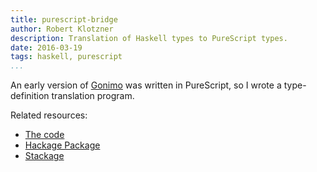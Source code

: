```yaml
---
title: purescript-bridge
author: Robert Klotzner
description: Translation of Haskell types to PureScript types.
date: 2016-03-19
tags: haskell, purescript
...
```


An early version of [Gonimo][gonimo] was written in PureScript, so I wrote a
type-definition translation program.

Related resources:

 - [The code](https://github.com/eskimor/purescript-bridge)
 - [Hackage Package](http://hackage.haskell.org/package/purescript-bridge)
 - [Stackage](https://www.stackage.org/package/purescript-bridge)

[gonimo]: https://gonimo.com
